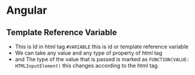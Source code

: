 # Angular

## Template Reference Variable

- This is Id in html tag `#VARIABLE` this is id or template reference variable
- We can take any value and any type of property of html  tag
- and The type of the value that is passed is marked as `FUNCTION(VALUE: HTMLInputElement)` this changes according to the html tag.
